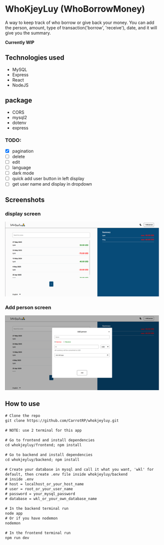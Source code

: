 # WhoKjeyLuy (WhoBorrowMoney)

A way to keep track of who borrow or give back your money. You can add the person, amount, type of transaction('borrow', 'receive'), date, and it will give you the summary.

**Currently WIP**

## Technologies used
- MySQL
- Express
- React
- NodeJS
## package
- CORS
- mysql2
- dotenv
- express

### TODO:
- [x] pagination
- [ ] delete
- [ ] edit
- [ ] language
- [ ] dark mode
- [ ] quick add user button in left display
- [ ] get user name and display in dropdown

## Screenshots

### display screen
![display-screen](/assets/screenshot1.png)
### Add person screen
![add-screen](/assets/screenshot2.png)

## How to use

```
# Clone the repo
git clone https://github.com/CarrotRP/whokjeyluy.git

# NOTE: use 2 terminal for this app

# Go to frontend and install dependencies
cd whokjeyluy/frontend; npm install

# Go to backend and install dependencies
cd whokjeyluy/backend; npm install

# Create your database in mysql and call it what you want, 'wkl' for default, then create .env file inside whokjeyluy/backend
# inside .env
# host = localhost_or_your_host_name
# user = root_or_your_user_name
# password = your_mysql_password
# database = wkl_or_your_own_database_name

# In the backend terminal run
node app
# Or if you have nodemon
nodemon

# In the frontend terminal run
npm run dev

```